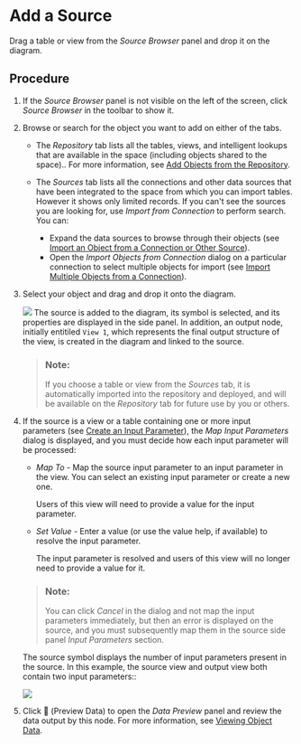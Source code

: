 <!-- loio1eee180ff2cd450496967afdaab903e3 -->

<link rel="stylesheet" type="text/css" href="css/sap-icons.css"/>

# Add a Source

Drag a table or view from the *Source Browser* panel and drop it on the diagram.



## Procedure

1.  If the *Source Browser* panel is not visible on the left of the screen, click *Source Browser* in the toolbar to show it.

2.  Browse or search for the object you want to add on either of the tabs.

    -   The *Repository* tab lists all the tables, views, and intelligent lookups that are available in the space \(including objects shared to the space\).. For more information, see [Add Objects from the Repository](add-objects-from-the-repository-13fcecd.md).

    -   The *Sources* tab lists all the connections and other data sources that have been integrated to the space from which you can import tables. However it shows only limited records. If you can't see the sources you are looking for, use *Import from Connection* to perform search. You can:

        -   Expand the data sources to browse through their objects \(see [Import an Object from a Connection or Other Source](import-an-object-from-a-connection-or-other-source-3e6f8f2.md)\).
        -   Open the *Import Objects from Connection* dialog on a particular connection to select multiple objects for import \(see [Import Multiple Objects from a Connection](import-multiple-objects-from-a-connection-e720b13.md)\).


3.  Select your object and drag and drop it onto the diagram.

    ![](images/Graphical_View_Editor_-_Add_a_Source_e999b9f.gif) The source is added to the diagram, its symbol is selected, and its properties are displayed in the side panel. In addition, an output node, initially entitiled `View 1`, which represents the final output structure of the view, is created in the diagram and linked to the source.

    > ### Note:  
    > If you choose a table or view from the *Sources* tab, it is automatically imported into the repository and deployed, and will be available on the *Repository* tab for future use by you or others.

4.  If the source is a view or a table containing one or more input parameters \(see [Create an Input Parameter](create-an-input-parameter-53fa99a.md)\), the *Map Input Parameters* dialog is displayed, and you must decide how each input parameter will be processed:

    -   *Map To* - Map the source input parameter to an input parameter in the view. You can select an existing input parameter or create a new one.

        Users of this view will need to provide a value for the input parameter.

    -   *Set Value* - Enter a value \(or use the value help, if available\) to resolve the input parameter.

        The input parameter is resolved and users of this view will no longer need to provide a value for it.


    > ### Note:  
    > You can click *Cancel* in the dialog and not map the input parameters immediately, but then an error is displayed on the source, and you must subsequently map them in the source side panel *Input Parameters* section.

    The source symbol displays the number of input parameters present in the source. In this example, the source view and output view both contain two input parameters::

    ![](images/Input_Parameters_Source_Symbol_d4621d9.png)

5.  Click <span class="FPA-icons-V3"></span> \(Preview Data\) to open the *Data Preview* panel and review the data output by this node. For more information, see [Viewing Object Data](viewing-object-data-b338e4a.md).


